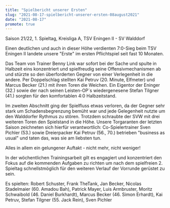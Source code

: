 ```yaml
---
title: "Spielbericht unserer Ersten"
slug: "2021-08-17-spielbericht-unserer-ersten-08august2021"
date: "2021-08-17"
promote: true
---
```

Saison 21/22, 1. Spieltag, Kreisliga A, TSV Eningen II - SV Walddorf


Einen deutlichen und auch in dieser Höhe verdienten 7:0-Sieg beim TSV Eningen II landete unsere "Erste" im ersten Pflichtspiel seit fast 10 Monaten.


Das Team von Trainer Benny Link war sofort bei der Sache und spulte in Halbzeit eins konzentriert und spielfreudig seine Offensivmechanismen ab und stürzte so den überforderten Gegner von einer Verlegenheit in die andere. Per Doppelschlag stellten Kai Petruv (20. Minute, Elfmeter) und Marcus Becker (21.) mit ihren Toren die Weichen. Ein Eigentor der Eninger (32.) sowie der nach seinen Leisten-OP´s wiedergenesene Stefan Tilgner (41.) sorgten für den komfortablen 4:0 Halbzeitstand.


Im zweiten Abschnitt ging der Spielfluss etwas verloren, da der Gegner sehr stark um Schadensbegrenzung bemüht war und jede Gelegenheit nutzte um den Walddorfer Rythmus zu stören. Trotzdem schraubte der SVW mit drei weiteren Toren den Spielstand in die Höhe. Unsere Torgaranten der letzten Saison zeichneten sich hierfür verantwortlich: Co-Spielertrainer Sven Pichler (53.) sowie Dreierpacker Kai Petruv (56., 70.) betrieben "business as usual" und taten das, was sie am liebsten tun.


Alles in allem ein gelungener Auftakt - nicht mehr, nicht weniger!


In der wöchentlichen Trainingsarbeit gilt es engagiert und konzentriert den Fokus auf die kommenden Aufgaben zu richten um nach dem spielfreien 2. Spieltag schnellstmöglich für den weiteren Verlauf der Vorrunde gerüstet zu sein.


Es spielten: Robert Schuster, Frank TheTank, Jan Becker, Nicolas Stadelmaier (60. Amadou Bah), Patrick Mayer, Luis Armbruster, Moritz Schwaibold (46. Daniel Burkhardt), Marcus Becker (46. Simon Erhardt), Kai Petruv, Stefan Tilgner (55. Jack Rein), Sven Pichler
